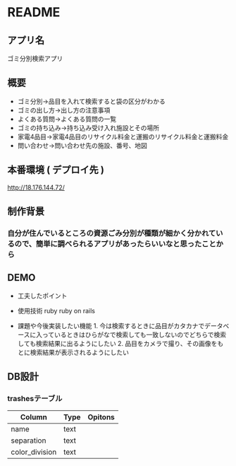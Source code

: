# README

## アプリ名
   ゴミ分別検索アプリ

## 概要
  *  ゴミ分別→品目を入れて検索すると袋の区分がわかる
  *  ゴミの出し方→出し方の注意事項
  *  よくある質問→よくある質問の一覧
  *  ゴミの持ち込み→持ち込み受け入れ施設とその場所
  *  家電4品目→家電4品目のリサイクル料金と運搬のリサイクル料金と運搬料金
  *  問い合わせ→問い合わせ先の施設、番号、地図

## 本番環境 ( デプロイ先 )
   http://18.176.144.72/

## 制作背景
###  自分が住んでいるところの資源ごみ分別が種類が細かく分かれているので、簡単に調べられるアプリがあったらいいなと思ったことから

## DEMO
  *  工夫したポイント
     
  *  使用技術
     ruby
     ruby on rails
     
  *  課題や今後実装したい機能
    1. 今は検索するときに品目がカタカナでデータベースに入っているときはひらがなで検索しても一致しないのでどちらで検索しても検索結果に出るようにしたい
    2. 品目をカメラで撮り、その画像をもとに検索結果が表示されるようにしたい

## DB設計
### trashesテーブル

|Column|Type|Opitons|
|------|----|-------|
|name|text||
|separation |text||
|color_division|text||


